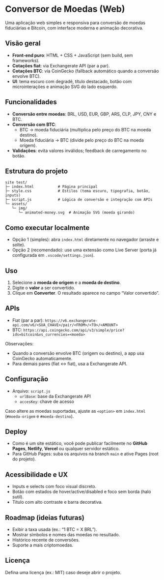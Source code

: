 # Conversor de Moedas (Web)

Uma aplicação web simples e responsiva para conversão de moedas fiduciárias e Bitcoin, com interface moderna e animação decorativa.

## Visão geral
- **Front-end puro**: HTML + CSS + JavaScript (sem build, sem frameworks).
- **Cotações fiat**: via Exchangerate API (par a par).
- **Cotações BTC**: via CoinGecko (fallback automático quando a conversão envolve BTC).
- **UI**: tema escuro com degradê, título destacado, botão com microinterações e animação SVG do lado esquerdo.

## Funcionalidades
- **Conversão entre moedas**: BRL, USD, EUR, GBP, ARS, CLP, JPY, CNY e BTC.
- **Conversão com BTC**:
  - BTC → moeda fiduciária (multiplica pelo preço do BTC na moeda destino).
  - Moeda fiduciária → BTC (divide pelo preço do BTC na moeda origem).
- **Validações**: evita valores inválidos; feedback de carregamento no botão.

## Estrutura do projeto
```
site test/
├─ index.html           # Página principal
├─ style.css            # Estilos (tema escuro, tipografia, botão, inputs)
├─ script.js            # Lógica de conversão e integração com APIs
└─ assets/
   └─ img/
      └─ animated-money.svg  # Animação SVG (moeda girando)
```

## Como executar localmente
- Opção 1 (simples): abra `index.html` diretamente no navegador (arraste e solte).
- Opção 2 (recomendado): use uma extensão como Live Server (porta já configurada em `.vscode/settings.json`).

## Uso
1. Selecione a **moeda de origem** e a **moeda de destino**.
2. Digite o **valor** a ser convertido.
3. Clique em **Converter**. O resultado aparece no campo “Valor convertido”.

## APIs
- Fiat (par a par): `https://v6.exchangerate-api.com/v6/<SUA_CHAVE>/pair/<FROM>/<TO>/<AMOUNT>`
- BTC: `https://api.coingecko.com/api/v3/simple/price?ids=bitcoin&vs_currencies=<moeda>`

Observações:
- Quando a conversão envolve BTC (origem ou destino), a app usa CoinGecko automaticamente.
- Para demais pares (fiat ↔ fiat), usa a Exchangerate API.

## Configuração
- Arquivo: `script.js`
  - `urlBase`: base da Exchangerate API
  - `accesKey`: chave de acesso

Caso altere as moedas suportadas, ajuste as `<option>` em `index.html` (`#moeda-origem` e `#moeda-destino`).

## Deploy
- Como é um site estático, você pode publicar facilmente no **GitHub Pages**, **Netlify**, **Vercel** ou qualquer servidor estático.
- Para GitHub Pages: suba os arquivos na branch `main` e ative Pages (root do projeto).

## Acessibilidade e UX
- Inputs e selects com foco visual discreto.
- Botão com estados de hover/active/disabled e foco sem borda (halo sutil).
- Título com alto contraste e barra decorativa.

## Roadmap (ideias futuras)
- Exibir a taxa usada (ex.: “1 BTC = X BRL”).
- Mostrar símbolos e nomes das moedas no resultado.
- Histórico recente de conversões.
- Suporte a mais criptomoedas.

## Licença
Defina uma licença (ex.: MIT) caso deseje abrir o projeto.
